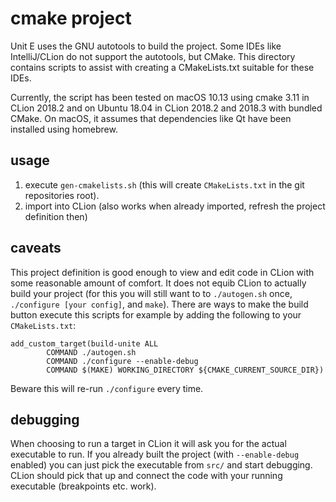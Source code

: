 cmake project
=============

Unit E uses the GNU autotools to build the project. Some IDEs like IntelliJ/CLion do not support
the autotools, but CMake. This directory contains scripts to assist with creating a CMakeLists.txt
suitable for these IDEs.

Currently, the script has been tested on macOS 10.13 using cmake 3.11 in CLion 2018.2 and on Ubuntu
18.04 in CLion 2018.2 and 2018.3 with bundled CMake.  On macOS, it assumes that dependencies like 
Qt have been installed using homebrew.

usage
-----

1. execute `gen-cmakelists.sh` (this will create `CMakeLists.txt` in the git repositories
root).
2. import into CLion (also works when already imported, refresh the project definition then)

caveats
-------

This project definition is good enough to view and edit code in CLion with some reasonable
amount of comfort. It does not equib CLion to actually build your project (for this you will
still want to to `./autogen.sh` once, `./configure [your config]`, and `make`). There are ways
to make the build button execute this scripts for example by adding the following to your
`CMakeLists.txt`:

```
add_custom_target(build-unite ALL
        COMMAND ./autogen.sh
        COMMAND ./configure --enable-debug
        COMMAND $(MAKE) WORKING_DIRECTORY ${CMAKE_CURRENT_SOURCE_DIR})
```

Beware this will re-run `./configure` every time.

debugging
---------

When choosing to run a target in CLion it will ask you for the actual executable to run.
If you already built the project (with `--enable-debug` enabled) you can just pick the
executable from `src/` and start debugging. CLion should pick that up and connect the code
with your running executable (breakpoints etc. work).

